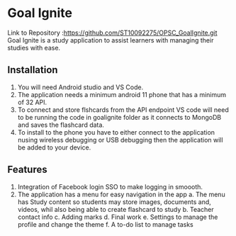 # Goal Ignite
Link to Repository :https://github.com/ST10092275/OPSC_GoalIgnite.git
Goal Ignite is a study application to assist learners with managing their studies with ease.

## Installation 
1. You will need Android studio and VS Code.
2. The application needs a minimum android 11 phone that has a minimum of 32 API.
3. To connect and store flshcards from the API endpoint VS code will need to be running the code in goalignite folder as it connects to MongoDB and saves the flashcard data.
4. To install to the phone you have to either connect to the application nusing wireless debugging or USB debugging then the application will be added to your device.
## Features
1. Integration of Facebook login SSO to make logging in smoooth.
2. The application has a menu for easy navigation in the app
     a. The menu has Study content so students may store images, documents            and, videos, whil also being able to create flashcard to study
     b. Teacher contact info
     c. Adding marks
     d. Final work
     e. Settings to manage the profile and change the theme
     f. A to-do list to manage tasks
      


